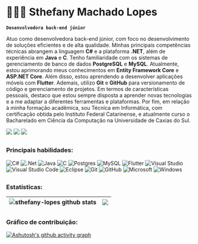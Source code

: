 # 👩🏻‍💻 Sthefany Machado Lopes

**`Desenvolvedora back-end júnior`**

Atuo como desenvolvedora back-end júnior, com foco no desenvolvimento de soluções eficientes e de alta qualidade. Minhas principais competências técnicas abrangem a linguagem **C#** e a plataforma **.NET**, além de experiência em **Java** e **C**. Tenho familiaridade com os sistemas de gerenciamento de banco de dados **PostgreSQL** e **MySQL**. Atualmente, estou aprimorando meus conhecimentos em **Entity Framework Core** e **ASP.NET Core**. Além disso, estou aprendendo a desenvolver aplicações móveis com **Flutter**. Ademais, utilizo **Git** e **GitHub** para versionamento de código e gerenciamento de projetos. Em termos de características pessoais, destaco que estou sempre disposta a aprender novas tecnologias e a me adaptar a diferentes ferramentas e plataformas. Por fim, em relação à minha formação acadêmica, sou Técnica em Informática, com certificação obtida pelo Instituto Federal Catarinense, e atualmente curso o Bacharelado em Ciência da Computação na Universidade de Caxias do Sul.

<a href="https://www.linkedin.com/in/sthefany-lopes/" target="_blank"><img src="https://img.shields.io/badge/-LinkedIn-%230077B5?style=for-the-badge&logo=linkedin&logoColor=white" target="_blank"></a>
<a href = "mailto:sthefanymlopes@gmail.com"><img src="https://img.shields.io/badge/-Gmail-%23333?style=for-the-badge&logo=gmail&logoColor=%23EA4335" target="_blank"></a>
<a href="https://instagram.com/sthefanylopess_" target="_blank"><img src="https://img.shields.io/badge/-Instagram-%23E4405F?style=for-the-badge&logo=instagram&logoColor=white" target="_blank"></a>

##

### Principais habilidades:          
![C#](https://img.shields.io/badge/c%23-%23333.svg?style=for-the-badge&logo=csharp&logoColor=white)
![.Net](https://img.shields.io/badge/.NET-333?style=for-the-badge&logo=.net&logoColor=%23A033A9)
![Java](https://img.shields.io/badge/java-%23333.svg?style=for-the-badge&logo=openjdk&logoColor=%23ED8B00)
![C](https://img.shields.io/badge/c-%23333.svg?style=for-the-badge&logo=c&logoColor=%2300599C)
![Postgres](https://img.shields.io/badge/postgres-%23333.svg?style=for-the-badge&logo=postgresql&logoColor=%23316192)
![MySQL](https://img.shields.io/badge/mysql-%23333.svg?style=for-the-badge&logo=mysql&logoColor=%234479A1)
![Flutter](https://img.shields.io/badge/Flutter-%23333.svg?style=for-the-badge&logo=Flutter&logoColor=%2302569B)
![Visual Studio](https://img.shields.io/badge/Visual%20Studio-333.svg?style=for-the-badge&logo=visual-studio&logoColor=white)
![Visual Studio Code](https://img.shields.io/badge/Visual%20Studio%20Code-333.svg?style=for-the-badge&logo=visual-studio-code&logoColor=white)
![Eclipse](https://img.shields.io/badge/Eclipse-333.svg?style=for-the-badge&logo=Eclipse&logoColor=%23FE7A16)
![Git](https://img.shields.io/badge/git-%23333.svg?style=for-the-badge&logo=git&logoColor=%23F05033)
![GitHub](https://img.shields.io/badge/github-%23333.svg?style=for-the-badge&logo=github&logoColor=white)
![Microsoft](https://img.shields.io/badge/Microsoft-333?style=for-the-badge&logo=microsoft&logoColor=white)
![Windows](https://img.shields.io/badge/Windows-333?style=for-the-badge&logo=windows&logoColor=white)

##

### Estatísticas:
| <img align="center" src="https://github-readme-stats.vercel.app/api?username=sthefany-lopes&show_icons=true&count_private=true&hide_border=true&title_color=000000&icon_color=0077B5&text_color=000000&bg_color=ffffff" alt="sthefany-lopes github stats"/> | <img align="center" src="https://github-readme-stats.vercel.app/api/top-langs/?username=sthefany-lopes&layout=compact&hide_border=true&title_color=000000&text_color=000000&bg_color=ffffff" /> |
| ------------- | ------------- |

##

### Gráfico de contribuição:
[![Ashutosh's github activity graph](https://github-readme-activity-graph.vercel.app/graph?username=sthefany-lopes&theme=default&bg_color=ffffff&color=000000&line=E4405F&point=000000&hide_border=true&hide_title=true)](https://github.com/ashutosh00710/github-readme-activity-graph)
